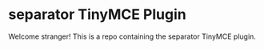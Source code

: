 # separator TinyMCE Plugin

Welcome stranger! This is a repo containing the separator TinyMCE plugin.
